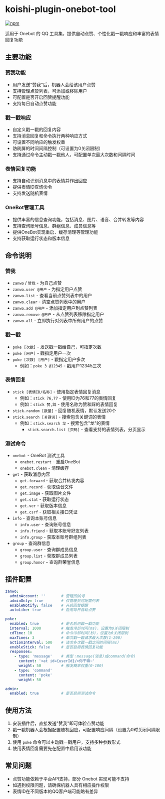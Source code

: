 # koishi-plugin-onebot-tool

[![npm](https://img.shields.io/npm/v/koishi-plugin-onebot-tool?style=flat-square)](https://www.npmjs.com/package/koishi-plugin-onebot-tool)

适用于 Onebot 的 QQ 工具集，提供自动点赞、个性化戳一戳响应和丰富的表情回复功能

## 主要功能

### 赞我功能

- 用户发送"赞我"后，机器人会给该用户点赞
- 支持管理点赞列表，可添加或移除用户
- 可配置是否开启回赞提醒功能
- 支持每日自动点赞功能

### 戳一戳响应

- 自定义戳一戳的回复内容
- 支持消息回复和命令执行两种响应方式
- 可设置不同响应的触发权重
- 防刷屏的时间间隔控制（可设置为0关闭限制）
- 支持通过命令主动戳一戳他人，可配置单次最大次数和间隔时间

### 表情回复功能

- 支持自动识别消息中的表情并作出回应
- 提供表情ID查询命令
- 支持发送随机表情

### OneBot管理工具

- 提供丰富的信息查询功能，包括消息、图片、语音、合并转发等内容
- 支持查询账号信息、群组信息、成员信息等
- 提供OneBot实现重启、缓存清理等管理功能
- 支持获取运行状态和版本信息

## 命令说明

### 赞我

- `zanwo` / `赞我` - 为自己点赞
- `zanwo.user @用户` - 为指定用户点赞
- `zanwo.list` - 查看当前点赞列表中的用户
- `zanwo.clear` - 清空点赞列表中的用户
- `zanwo.add @用户` - 添加指定用户到点赞列表
- `zanwo.remove @用户` - 从点赞列表移除指定用户
- `zanwo.all` - 立即执行对列表中所有用户的点赞

### 戳一戳

- `poke [次数]` - 发送戳一戳给自己，可指定次数
- `poke [用户]` - 戳指定用户一次
- `poke [次数] [用户]` - 戳指定用户多次
  - 例如：`poke 3 @12345` - 戳用户12345三次

### 表情回复

- `stick [表情ID/名称]` - 使用指定表情回复消息
  - 例如：`stick 76,77` - 使用ID为76和77的表情回复
  - 例如：`stick 赞,踩` - 使用名称为赞和踩的表情回复
- `stick.random [数量]` - 回复随机表情，默认发送20个
- `stick.search [关键词]` - 搜索包含关键词的表情
  - 例如：`stick.search 龙` - 搜索包含"龙"的表情
    - `stick.search.list [页码]` - 查看支持的表情列表，分页显示

### 测试命令

- `onebot` - OneBot 测试工具
  - `onebot.restart` - 重启OneBot
  - `onebot.clean` - 清理缓存
- `get` - 获取消息内容
  - `get.forward` - 获取合并转发内容
  - `get.record` - 获取语音文件
  - `get.image` - 获取图片文件
  - `get.stat` - 获取运行状态
  - `get.ver` - 获取版本信息
  - `get.csrf` - 获取相关接口凭证
- `info` - 查询本账号信息
  - `info.user` - 查询账号信息
  - `info.friend` - 获取本账号好友列表
  - `info.group` - 获取本账号群组列表
- `group` - 查询群信息
  - `group.user` - 查询群成员信息
  - `group.list` - 获取群成员列表
  - `group.honor` - 查询群荣誉信息

## 插件配置

```yaml
zanwo:
  adminAccount: ''       # 管理员QQ号
  adminOnly: true        # 仅管理员可配置列表
  enableNotify: false    # 开启回赞提醒
  autoLike: true         # 启用每日自动点赞

poke:
  enabled: true          # 是否启用戳一戳功能
  interval: 1000         # 触发冷却时间(ms)，设置为0关闭限制
  cdTime: 10             # 命令冷却时间(秒)，设置为0关闭限制
  maxTimes: 3            # 单次戳一戳请求最大次数(1-200)
  actionInterval: 500    # 请求多次戳一戳之间的间隔(ms)
  enableStick: false     # 是否启用表情回复功能
  responses:
    - type: 'message'    # 类型：message(消息)或command(命令)
      content: '<at id={userId}/>你干嘛~'
      weight: 50         # 触发概率权重(0-100)
    - type: 'command'
      content: 'poke'
      weight: 50

admin:
  enabled: true          # 是否启用测试命令
```

## 使用方法

1. 安装插件后，直接发送"赞我"即可体验点赞功能
2. 戳一戳机器人会根据配置随机回应，可配置响应间隔（设置为0时关闭间隔限制）
3. 使用 `poke` 命令可以主动戳一戳用户，支持多种参数形式
4. 使用表情回复需要先在配置中启用该功能

## 常见问题

- 点赞功能依赖于平台API支持，部分 Onebot 实现可能不支持
- 如遇到权限问题，请确保机器人具有相应操作权限
- 表情ID在不同版本的QQ客户端可能略有差异
